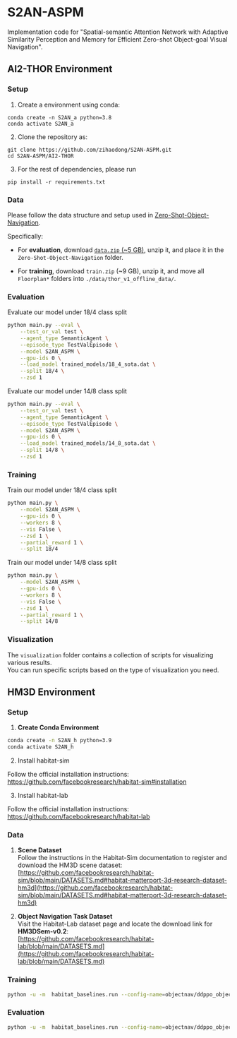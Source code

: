 # S2AN-ASPM
Implementation code for "Spatial-semantic Attention Network with Adaptive Similarity Perception and Memory for Efficient Zero-shot Object-goal Visual Navigation".

## AI2-THOR Environment

### Setup

1. Create a environment using conda:
```
conda create -n S2AN_a python=3.8
conda activate S2AN_a
```

2. Clone the repository as:
```
git clone https://github.com/zihaodong/S2AN-ASPM.git
cd S2AN-ASPM/AI2-THOR
```

3. For the rest of dependencies, please run 
```
pip install -r requirements.txt 
```

### Data

Please follow the data structure and setup used in [Zero-Shot-Object-Navigation](https://github.com/pioneer-innovation/Zero-Shot-Object-Navigation).

Specifically:

- For **evaluation**, download [`data.zip` (~5 GB)](https://drive.google.com/drive/folders/1i6V_t6TqaTpUdUFpOJT3y3KraJjak-sa?usp=sharing), unzip it, and place it in the `Zero-Shot-Object-Navigation` folder.

- For **training**, download `train.zip` (~9 GB), unzip it, and move all `Floorplan*` folders into `./data/thor_v1_offline_data/`.

### Evaluation

Evaluate our model under 18/4 class split

```bash
python main.py --eval \
    --test_or_val test \
    --agent_type SemanticAgent \
    --episode_type TestValEpisode \
    --model S2AN_ASPM \
    --gpu-ids 0 \
    --load_model trained_models/18_4_sota.dat \
    --split 18/4 \
    --zsd 1
```

Evaluate our model under 14/8 class split

```bash
python main.py --eval \
    --test_or_val test \
    --agent_type SemanticAgent \
    --episode_type TestValEpisode \
    --model S2AN_ASPM \
    --gpu-ids 0 \
    --load_model trained_models/14_8_sota.dat \
    --split 14/8 \
    --zsd 1
```

### Training

Train our model under 18/4 class split

```bash
python main.py \
    --model S2AN_ASPM \
    --gpu-ids 0 \
    --workers 8 \
    --vis False \
    --zsd 1 \
    --partial_reward 1 \
    --split 18/4
```

Train our model under 14/8 class split

```bash
python main.py \
    --model S2AN_ASPM \
    --gpu-ids 0 \
    --workers 8 \
    --vis False \
    --zsd 1 \
    --partial_reward 1 \
    --split 14/8
```
### Visualization

The `visualization` folder contains a collection of scripts for visualizing various results.  
You can run specific scripts based on the type of visualization you need.



## HM3D Environment

### Setup

1. **Create Conda Environment**

```bash
conda create -n S2AN_h python=3.9
conda activate S2AN_h
```
2. Install habitat-sim

Follow the official installation instructions:
https://github.com/facebookresearch/habitat-sim#installation

3. Install habitat-lab

Follow the official installation instructions:
https://github.com/facebookresearch/habitat-lab

### Data

1. **Scene Dataset**  
Follow the instructions in the Habitat-Sim documentation to register and download the HM3D scene dataset:  
[https://github.com/facebookresearch/habitat-sim/blob/main/DATASETS.md#habitat-matterport-3d-research-dataset-hm3d](https://github.com/facebookresearch/habitat-sim/blob/main/DATASETS.md#habitat-matterport-3d-research-dataset-hm3d)

2. **Object Navigation Task Dataset**  
Visit the Habitat-Lab dataset page and locate the download link for **HM3DSem-v0.2**:  
[https://github.com/facebookresearch/habitat-lab/blob/main/DATASETS.md](https://github.com/facebookresearch/habitat-lab/blob/main/DATASETS.md)

### Training

```bash
python -u -m  habitat_baselines.run --config-name=objectnav/ddppo_objectnav.yaml
```

### Evaluation

```bash
python -u -m  habitat_baselines.run --config-name=objectnav/ddppo_objectnav.yaml habitat_baselines.evaluate=True 
```
